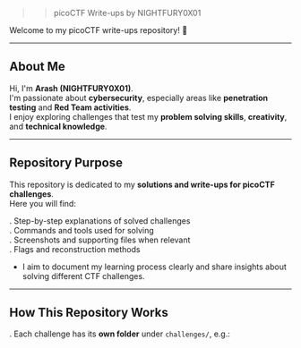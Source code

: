 >> picoCTF Write-ups by NIGHTFURY0X01

Welcome to my picoCTF write-ups repository! 👋

---

## About Me

Hi, I'm **Arash (NIGHTFURY0X01)**.  
I'm passionate about **cybersecurity**, especially areas like **penetration testing** and **Red Team activities**.  
I enjoy exploring challenges that test my **problem solving skills**, **creativity**, and **technical knowledge**.

---

## Repository Purpose

This repository is dedicated to my **solutions and write-ups for picoCTF challenges**.  
Here you will find:

. Step-by-step explanations of solved challenges  
. Commands and tools used for solving  
. Screenshots and supporting files when relevant  
. Flags and reconstruction methods

+ I aim to document my learning process clearly and share insights about solving different CTF challenges.

---

## How This Repository Works

. Each challenge has its **own folder** under `challenges/`, e.g.:

